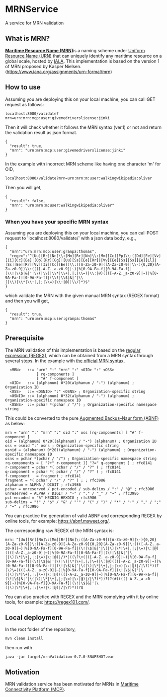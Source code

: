# MRNService
A service for MRN validation

## What is MRN?
[**Maritime Resource Name (MRN)**](https://www.iala-aism.org/technical/data-modelling/mrn/)is a naming scheme under [Uniform Resource Name (URN)](https://en.wikipedia.org/wiki/Uniform_Resource_Name) that can uniquely identify any maritime resource on a global scale, hosted by [IALA](https://www.iala-aism.org/).
This implementation is based on the version 1 of MRN proposed by Kasper Nielsen. (https://www.iana.org/assignments/urn-formal/mrn)

## How to use
Assuming you are deploying this on your local machine, you can call GET request as follows:

    localhost:8080/validate?mrn=urn:mrn:mcp:user:givemedriverslicense:jinki

Then it will check whether it follows the MRN syntax (ver.1) or not and return the validation result as json format.

    {
      "result": true,
      "mrn": "urn:mrn:mcp:user:givemedriverslicense:jinki"
    }
  
In the example with incorrect MRN scheme like having one character 'm' for OID,

    localhost:8080/validate?mrn=urn:mrn:m:user:walkingwikipedia:oliver

Then you will get,

    {
      "result": false,
      "mrn": "urn:mrn:m:user:walkingwikipedia:oliver"
    }
  
### When you have your specific MRN syntax
Assuming you are deploying this on your local machine, you can call POST request to 'localhost:8080/validate/' with a json data body, e.g.,

    {
	  "mrn":"urn:mrn:mcp:user:granpa:thomas",
  	  "regex":"^[Uu][Rr][Nn]\\:[Mm][Rr][Nn]\\:[Mm][Cc][Pp]\\:([Dd][Ee][Vv][Ii][Cc][Ee]|[Oo][Rr][Gg]|[Uu][Ss][Ee][Rr]|[Vv][Ee][Ss][Ss][Ee][Ll]|[Ss][Ee][Rr][Vv][Ii][Cc][Ee])\\:([A-Za-z0-9]([A-Za-z0-9]|\\-){0,20}[A-Za-z0-9])\\:((([-A-Z._a-z0-9]|~)|%[0-9A-Fa-f][0-9A-Fa-f]|(\\!|\\$|&|'|\\(|\\)|\\*|\\+|,|;|\\=)|\\:|@)((([-A-Z._a-z0-9]|~)|%[0-9A-Fa-f][0-9A-Fa-f]|(\\!|\\$|&|'|\\(|\\)|\\*|\\+|,|;|\\=)|\\:|@)|\\/)*)$"
    }

which validate the MRN with the given manual MRN syntax (REGEX format) and then you will get,

    {
      "result": true,
      "mrn": "urn:mrn:mcp:user:granpa:thomas"
    }

## Prerequisite
The MRN validation of this implementation is based on the [regular expression (REGEX)](https://en.wikipedia.org/wiki/Regular_expression), which can be obtained from a MRN syntax through several steps.
In the example with [the official MRN syntax](https://www.iana.org/assignments/urn-formal/mrn),

      <MRN>   ::= "urn" ":" "mrn" ":" <OID> ":" <OSS>
                  [ rq-components ]
                  [ "#" f-component ]
      <OID>   ::= (alphanum) 0*20(alphanum / "-") (alphanum) ; Organization ID
      <OSS>   ::= <OSNID> ":" <OSNS> ; Organization-specific string
      <OSNID> ::= (alphanum) 0*32(alphanum / "-") (alphanum) ; Organization-specific namespace ID
      <OSNS>  ::= pchar *(pchar / "/") ; Organization-specific namespace string
                  
This could be converted to the pure [Augmented Backus–Naur form (ABNF)](https://en.wikipedia.org/wiki/Augmented_Backus%E2%80%93Naur_form) as below:

    mrn = "urn" ":" "mrn" ":" oid ":" oss [rq-components] [ "#" f-component ]
    oid = (alphanum) 0*20((alphanum) / "-") (alphanum) ; Organization ID
    oss = osnid ":" osns ; Organization-specific string
    osnid = (alphanum) 0*20((alphanum) / "-") (alphanum) ; Organization-specific namespace ID
    osns = pchar *(pchar / "/") ; Organization-specific namespace string
    rq-components = [ "?+" r-component ][ "?=" q-component ] ; rfc8141
    r-component = pchar *( pchar / "/" / "?" ) ; rfc8141
    q-component = pchar *( pchar / "/" / "?" ) ; rfc8141
    f-component   = fragment ; rfc8141
    fragment = *( pchar / "/" / "?" ) ; ; rfc3986
    alphanum = ALPHA / DIGIT ; rfc3986
    pchar = unreserved / pct-encoded / sub-delims / ":" / "@" ; rfc3986
    unreserved = ALPHA / DIGIT / "-" / "." / "_" / "~" ; rfc3986
    pct-encoded = "%" HEXDIG HEXDIG ; rfc3986
    sub-delims = "!" / "$" / "&" / "'" / "(" / ")" / "*" / "+" / "," / ";" / "=" ; rfc3986

You can practice the generation of valid ABNF and corresponding REGEX by online tools, for example: https://abnf.msweet.org/.

The corresponding raw REGEX of the MRN syntax is:

    mrn: ^[Uu][Rr][Nn]\:[Mm][Rr][Nn]\:([A-Za-z0-9]([A-Za-z0-9]|\-){0,20}[A-Za-z0-9])\:([A-Za-z0-9][-A-Za-z0-9]{0,20}[A-Za-z0-9])\:((([-A-Z._a-z0-9]|~)|%[0-9A-Fa-f][0-9A-Fa-f]|(\!|\$|&|'|\(|\)|\*|\+|,|;|\=)|\:|@)((([-A-Z._a-z0-9]|~)|%[0-9A-Fa-f][0-9A-Fa-f]|(\!|\$|&|'|\(|\)|\*|\+|,|;|\=)|\:|@)|/)*)((\?\+((([-A-Z._a-z0-9]|~)|%[0-9A-Fa-f][0-9A-Fa-f]|(\!|\$|&|'|\(|\)|\*|\+|,|;|\=)|\:|@)((([-A-Z._a-z0-9]|~)|%[0-9A-Fa-f][0-9A-Fa-f]|(\!|\$|&|'|\(|\)|\*|\+|,|;|\=)|\:|@)|/|\?)*))?(\?\=((([-A-Z._a-z0-9]|~)|%[0-9A-Fa-f][0-9A-Fa-f]|(\!|\$|&|'|\(|\)|\*|\+|,|;|\=)|\:|@)((([-A-Z._a-z0-9]|~)|%[0-9A-Fa-f][0-9A-Fa-f]|(\!|\$|&|'|\(|\)|\*|\+|,|;|\=)|\:|@)|/|\?)*))?)?(#(((([-A-Z._a-z0-9]|~)|%[0-9A-Fa-f][0-9A-Fa-f]|(\!|\$|&|'|\(|\)|\*|\+|,|;|\=)|\:|@)|/|\?)*))?$

You can also practice with REGEX and the MRN complying with it by online tools, for example: https://regex101.com/.


## Local deployment
In the root folder of the repository,

    mvn clean install

then run with

    java -jar target/mrnValidation-0.7.0-SNAPSHOT.war

## Motivation
MRN validation service has been motivated for MRNs in [Maritime Connectivity Platform (MCP)](https://maritimeconnectivity.net/).

